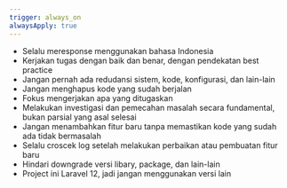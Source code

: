 ```yaml
---
trigger: always_on
alwaysApply: true
---
```


- Selalu meresponse menggunakan bahasa Indonesia
- Kerjakan tugas dengan baik dan benar, dengan pendekatan best practice
- Jangan pernah ada redudansi sistem, kode, konfigurasi, dan lain-lain
- Jangan menghapus kode yang sudah berjalan
- Fokus mengerjakan apa yang ditugaskan
- Melakukan investigasi dan pemecahan masalah secara fundamental, bukan parsial yang asal selesai
- Jangan menambahkan fitur baru tanpa memastikan kode yang sudah ada tidak bermasalah
- Selalu croscek log setelah melakukan perbaikan atau pembuatan fitur baru
- Hindari downgrade versi libary, package, dan lain-lain
- Project ini Laravel 12, jadi jangan menggunakan versi lain